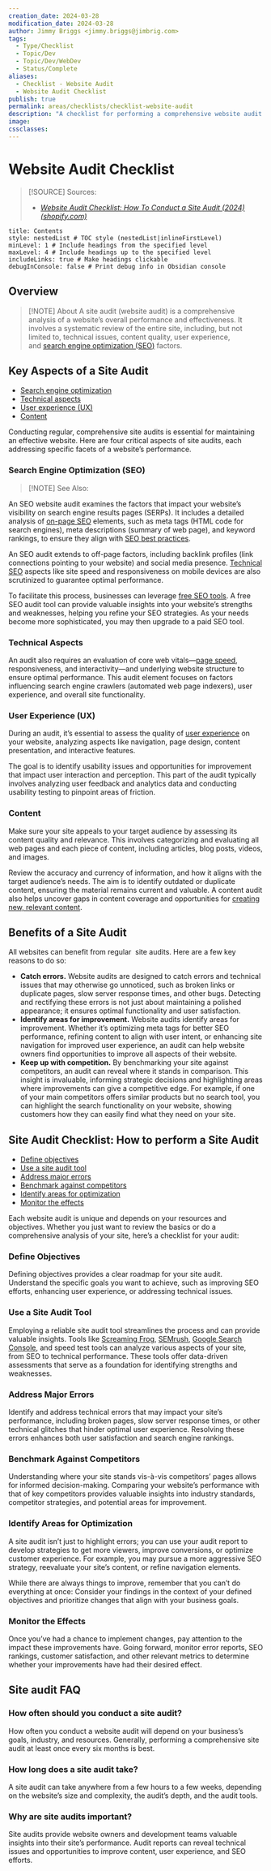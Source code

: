 ```yaml
---
creation_date: 2024-03-28
modification_date: 2024-03-28
author: Jimmy Briggs <jimmy.briggs@jimbrig.com>
tags:
  - Type/Checklist
  - Topic/Dev
  - Topic/Dev/WebDev
  - Status/Complete
aliases:
  - Checklist - Website Audit
  - Website Audit Checklist
publish: true
permalink: areas/checklists/checklist-website-audit
description: "A checklist for performing a comprehensive website audit."
image:
cssclasses:
---
```


# Website Audit Checklist

> [!SOURCE] Sources:
> - *[Website Audit Checklist: How To Conduct a Site Audit (2024) (shopify.com)](https://www.shopify.com/blog/site-audit)*

```table-of-contents
title: Contents 
style: nestedList # TOC style (nestedList|inlineFirstLevel)
minLevel: 1 # Include headings from the specified level
maxLevel: 4 # Include headings up to the specified level
includeLinks: true # Make headings clickable
debugInConsole: false # Print debug info in Obsidian console
```

## Overview

> [!NOTE] About
> A site audit (website audit) is a comprehensive analysis of a website’s overall performance and effectiveness. It involves a systematic review of the entire site, including, but not limited to, technical issues, content quality, user experience, and [search engine optimization (SEO)](https://www.shopify.com/blog/seo-checklist-online-store) factors.

## Key Aspects of a Site Audit

- [Search engine optimization](https://www.shopify.com/blog/site-audit#11)
- [Technical aspects](https://www.shopify.com/blog/site-audit#22)
- [User experience (UX)](https://www.shopify.com/blog/site-audit#33)
- [Content](https://www.shopify.com/blog/site-audit#44)

Conducting regular, comprehensive site audits is essential for maintaining an effective website. Here are four critical aspects of site audits, each addressing specific facets of a website’s performance.

### Search Engine Optimization (SEO)

> [!NOTE] See Also:
> 
An SEO website audit examines the factors that impact your website’s visibility on search engine results pages (SERPs). It includes a detailed analysis of [on-page SEO](https://www.shopify.com/blog/on-page-seo) elements, such as meta tags (HTML code for search engines), meta descriptions (summary of web page), and keyword rankings, to ensure they align with [SEO best practices](https://www.shopify.com/blog/ecommerce-seo-best-practices). 

An SEO audit extends to off-page factors, including backlink profiles (link connections pointing to your website) and social media presence. [Technical SEO](https://www.shopify.com/blog/technical-seo-audit) aspects like site speed and responsiveness on mobile devices are also scrutinized to guarantee optimal performance.

To facilitate this process, businesses can leverage [free SEO tools](https://www.shopify.com/blog/free-seo-tools). A free SEO audit tool can provide valuable insights into your website’s strengths and weaknesses, helping you refine your SEO strategies. As your needs become more sophisticated, you may then upgrade to a paid SEO tool.

### Technical Aspects

An audit also requires an evaluation of core web vitals—[page speed](https://www.shopify.com/blog/site-speed-importance), responsiveness, and interactivity—and underlying website structure to ensure optimal performance. This audit element focuses on factors influencing search engine crawlers (automated web page indexers), user experience, and overall site functionality. 

### User Experience (UX) 

During an audit, it’s essential to assess the quality of [user experience](https://www.shopify.com/blog/user-experience-design) on your website, analyzing aspects like navigation, page design, content presentation, and interactive features.

The goal is to identify usability issues and opportunities for improvement that impact user interaction and perception. This part of the audit typically involves analyzing user feedback and analytics data and conducting usability testing to pinpoint areas of friction.

### Content

Make sure your site appeals to your target audience by assessing its content quality and relevance. This involves categorizing and evaluating all web pages and each piece of content, including articles, blog posts, videos, and images. 

Review the accuracy and currency of information, and how it aligns with the target audience’s needs. The aim is to identify outdated or duplicate content, ensuring the material remains current and valuable. A content audit also helps uncover gaps in content coverage and opportunities for [creating new, relevant content](https://www.shopify.com/blog/what-is-content-marketing).

## Benefits of a Site Audit

All websites can benefit from regular  site audits. Here are a few key reasons to do so:

- **Catch errors.** Website audits are designed to catch errors and technical issues that may otherwise go unnoticed, such as broken links or duplicate pages, slow server response times, and other bugs. Detecting and rectifying these errors is not just about maintaining a polished appearance; it ensures optimal functionality and user satisfaction.
- **Identify areas for improvement.** Website audits identify areas for improvement. Whether it’s optimizing meta tags for better SEO performance, refining content to align with user intent, or enhancing site navigation for improved user experience, an audit can help website owners find opportunities to improve all aspects of their website. 
- **Keep up with competition.** By benchmarking your site against competitors, an audit can reveal where it stands in comparison. This insight is invaluable, informing strategic decisions and highlighting areas where improvements can give a competitive edge. For example, if one of your main competitors offers similar products but no search tool, you can highlight the search functionality on your website, showing customers how they can easily find what they need on your site.

## Site Audit Checklist: How to perform a Site Audit

- [Define objectives](https://www.shopify.com/blog/site-audit#111)
- [Use a site audit tool](https://www.shopify.com/blog/site-audit#222)
- [Address major errors](https://www.shopify.com/blog/site-audit#333)
- [Benchmark against competitors](https://www.shopify.com/blog/site-audit#444)
- [Identify areas for optimization](https://www.shopify.com/blog/site-audit#555)
- [Monitor the effects](https://www.shopify.com/blog/site-audit#666)

Each website audit is unique and depends on your resources and objectives. Whether you just want to review the basics or do a comprehensive analysis of your site, here’s a checklist for your audit:

### Define Objectives

Defining objectives provides a clear roadmap for your site audit. Understand the specific goals you want to achieve, such as improving SEO efforts, enhancing user experience, or addressing technical issues.

### Use a Site Audit Tool

Employing a reliable site audit tool streamlines the process and can provide valuable insights. Tools like [Screaming Frog](https://www.screamingfrog.co.uk/seo-spider/), [SEMrush](https://www.semrush.com/blog/seo-audit/), [Google Search Console](https://search.google.com/search-console/about), and speed test tools can analyze various aspects of your site, from SEO to technical performance. These tools offer data-driven assessments that serve as a foundation for identifying strengths and weaknesses.

### Address Major Errors

Identify and address technical errors that may impact your site’s performance, including broken pages, slow server response times, or other technical glitches that hinder optimal user experience. Resolving these errors enhances both user satisfaction and search engine rankings.

### Benchmark Against Competitors

Understanding where your site stands vis-à-vis competitors’ pages allows for informed decision-making. Comparing your website’s performance with that of key competitors provides valuable insights into industry standards, competitor strategies, and potential areas for improvement. 

### Identify Areas for Optimization

A site audit isn’t just to highlight errors; you can use your audit report to develop strategies to get more viewers, improve conversions, or optimize customer experience. For example, you may pursue a more aggressive SEO strategy, reevaluate your site’s content, or refine navigation elements. 

While there are always things to improve, remember that you can’t do everything at once: Consider your findings in the context of your defined objectives and prioritize changes that align with your business goals.

### Monitor the Effects

Once you’ve had a chance to implement changes, pay attention to the impact these improvements have. Going forward, monitor error reports, SEO rankings, customer satisfaction, and other relevant metrics to determine whether your improvements have had their desired effect.

## Site audit FAQ

### How often should you conduct a site audit?

How often you conduct a website audit will depend on your business’s goals, industry, and resources. Generally, performing a comprehensive site audit at least once every six months is best.

### How long does a site audit take?

A site audit can take anywhere from a few hours to a few weeks, depending on the website’s size and complexity, the audit’s depth, and the audit tools.

### Why are site audits important?

Site audits provide website owners and development teams valuable insights into their site’s performance. Audit reports can reveal technical issues and opportunities to improve content, user experience, and SEO efforts.